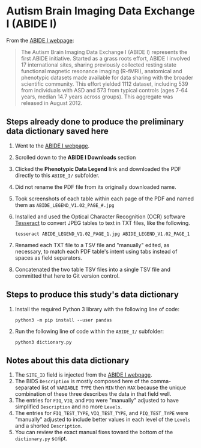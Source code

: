 # Autism Brain Imaging Data Exchange I (ABIDE I)

From the [ABIDE I webpage](http://fcon_1000.projects.nitrc.org/indi/abide/abide_I.html):

> The Autism Brain Imaging Data Exchange I (ABIDE I) represents the first ABIDE
> initiative. Started as a grass roots effort, ABIDE I involved 17 international
> sites, sharing previously collected resting state functional magnetic
> resonance imaging (R-fMRI), anatomical and phenotypic datasets made available
> for data sharing with the broader scientific community. This effort yielded
> 1112 dataset, including 539 from individuals with ASD and 573 from typical
> controls (ages 7-64 years, median 14.7 years across groups). This aggregate
> was released in August 2012.

## Steps already done to produce the preliminary data dictionary saved here

1. Went to the [ABIDE I webpage](http://fcon_1000.projects.nitrc.org/indi/abide/abide_I.html).
1. Scrolled down to the **ABIDE I Downloads** section
1. Clicked the **Phenotypic Data Legend** link and downloaded the PDF directly to this `ABIDE_I/` subfolder.
1. Did not rename the PDF file from its originally downloaded name.
1. Took screenshots of each table within each page of the PDF and named them as `ABIDE_LEGEND_V1.02_PAGE_#.jpg`
1. Installed and used the Optical Character Recognition (OCR) software [Tesseract](https://tesseract-ocr.github.io/tessdoc/) to convert JPEG tables to text in TXT files, like the following.

    ```shell
    tesseract ABIDE_LEGEND_V1.02_PAGE_1.jpg ABIDE_LEGEND_V1.02_PAGE_1
    ```

1. Renamed each TXT file to a TSV file and "manually" edited, as necessary, to match each PDF table's intent using tabs instead of spaces as field separators.
1. Concatenated the two table TSV files into a single TSV file and committed that here to Git version control.

## Steps to produce this study's data dictionary

1. Install the required Python 3 library with the following line of code:

    ```shell
    python3 -m pip install --user pandas
    ```

1. Run the following line of code within the `ABIDE_I/` subfolder:

    ```shell
    python3 dictionary.py
    ```

## Notes about this data dictionary

1. The `SITE_ID` field is injected from the [ABIDE I webpage](http://fcon_1000.projects.nitrc.org/indi/abide/abide_I.html).
1. The BIDS `Description` is mostly composed here of the comma-separated list of `VARIABLE TYPE` then `MIN` then `MAX` because the unique combination of these three describes the data in that field well.
1. The entries for `FIQ`, `VIQ`, and `PIQ` were "manually" adjusted to have simplified `Description` and no more `Levels`.
1. The entries for `FIQ_TEST_TYPE`, `VIQ_TEST_TYPE`, and `PIQ_TEST_TYPE` were "manually" adjusted to include better values in each level of the `Levels` and a shorted `Description`.
1. You can review the exact manual fixes toward the bottom of the `dictionary.py` script.
